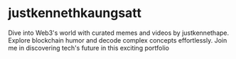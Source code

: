 # justkennethkaungsatt
Dive into Web3's world with curated memes and videos by justkennethape. Explore blockchain humor and decode complex concepts effortlessly. Join me in discovering tech's future in this exciting portfolio
